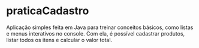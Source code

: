 # praticaCadastro
Aplicação simples feita em Java para treinar conceitos básicos, como listas e menus interativos no console. Com ela, é possível cadastrar produtos, listar todos os itens e calcular o valor total.
